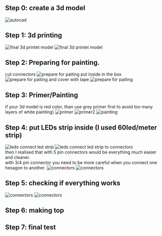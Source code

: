## Step 0: create a 3d model
![autocad](https://github.com/ArtiomBoo/Arduino_HexaLeaf/blob/master/images/autocad.JPG)

## Step 1: 3d printing 
![final 3d printet model](https://github.com/ArtiomBoo/Arduino_Hexagon-LEDs/blob/master/images/20190505_114858.jpg)
![final 3d printet model](https://github.com/ArtiomBoo/Arduino_Hexagon-LEDs/blob/master/images/20190412_152043.jpg)

## Step 2: Preparing for painting.   
cut connectors
![prepare for paiting](https://github.com/ArtiomBoo/Arduino_HexaLeaf/blob/master/images/20190505_204603.jpg)
put inside in the box
![prepare for paiting](https://github.com/ArtiomBoo/Arduino_HexaLeaf/blob/master/images/20190505_204858.jpg)
and cover with tape 
![prepare for paiting](https://github.com/ArtiomBoo/Arduino_HexaLeaf/blob/master/images/20190505_205217.jpg)

## Step 3: Primer/Painting  
if your 3d model is red color, than use grey primer first to avoid too many layers of white painting)
![primer](https://github.com/ArtiomBoo/Arduino_Hexagon-LEDs/blob/master/images/20190501_095853.jpg)
![primer2](https://github.com/ArtiomBoo/Arduino_Hexagon-LEDs/blob/master/images/20190504_130005.jpg)
![painting](https://github.com/ArtiomBoo/Arduino_Hexagon-LEDs/blob/master/images/20190504_172753.jpg)

## Step 4: put LEDs strip inside (I used 60led/meter strip)
![leds](https://github.com/ArtiomBoo/Arduino_HexaLeaf/blob/master/images/20190506_071515.jpg)
connect led strip
![leds](https://github.com/ArtiomBoo/Arduino_HexaLeaf/blob/master/images/20190506_071555.jpg)
connect led strip to connectors  
then I realised that with 5 pin connectors would be everything much easier and cleaner.  
with 3/4 pin connector you need to be more careful when you connect one hexagon to another. 
![connectors](https://github.com/ArtiomBoo/Arduino_HexaLeaf/blob/master/images/hexa_pinout4_5_small.png)
![connectors](https://github.com/ArtiomBoo/Arduino_HexaLeaf/blob/master/images/20190507_121624.jpg)

## Step 5: checking if everything works
![connectors](https://github.com/ArtiomBoo/Arduino_HexaLeaf/blob/master/images/20190507_200230.jpg)
![connectors](https://github.com/ArtiomBoo/Arduino_HexaLeaf/blob/master/images/first_test_gif.gif)

## Step 6: making top

## Step 7: final test


